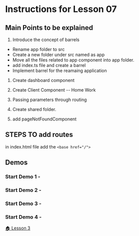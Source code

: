 # Instructions for Lesson 07

## Main Points to be explained

1. Introduce the concept of barrels
  * Rename app folder to src
  * Create a new folder under src named as app
  * Move all the files related to app component into app folder. 
  * add index.ts file and create a barrel
  * Implement barrel for the reamaing application

1. Create dashboard component
1. Create Client Component -- Home Work
1. Passing parameters through routing


1. Create shared folder. 
2. add pageNotFoundComponent

## STEPS TO add routes
in index.html file add the `<base href="/">`
## Demos

### **Start Demo 1** -


### **Start Demo 2** -


### **Start Demo 3** -

### **Start Demo 4** -


 [ :house: Lesson 3](https://github.com/costaivo/AngularJs2-AdManager/tree/Dev/02_AdManager/03_Lesson/Start) 